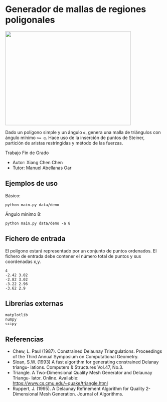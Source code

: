 # Generador de mallas de regiones poligonales
<img src="https://thumbs.gfycat.com/AppropriateHighlevelBobwhite-size_restricted.gif" width="400" height="300"/>

Dado un polígono simple y un ángulo `α`,
genera una malla de triángulos con ángulo mínimo `>= α`.
Hace uso de la inserción de puntos de Steiner,
partición de aristas restringidas y método de las fuerzas.

Trabajo Fin de Grado
- Autor: Xiang Chen Chen
- Tutor: Manuel Abellanas Oar

## Ejemplos de uso
Básico:
```
python main.py data/demo
```
Ángulo minimo 8:
```
python main.py data/demo -a 8
```
## Fichero de entrada
El polígono estará representado por un conjunto de puntos ordenados. El fichero de entrada debe contener el número total de puntos y sus coordenadas x,y.
```
4
-2.42 3.02
-2.82 3.02
-3.22 2.96
-3.62 2.9
```

## Librerías externas
```
matplotlib
numpy
scipy
```

## Referencias
* Chew, L. Paul (1987). Constrained Delaunay Triangulations. Proceedings of the
Third Annual Symposium on Computational Geometry.
* Sloan, S.W. (1993) A fast algorithm for generating constrained Delanay triangu-
lations. Computers & Structures Vol.47, No.3.
* Triangle. A Two-Dimensional Quality Mesh Generator and Delaunay Triangu-
lator. Online. Available: https://www.cs.cmu.edu/~quake/triangle.html
* Ruppert, J. (1995). A Delaunay Refinement Algorithm for Quality 2-Dimensional
Mesh Generation. Journal of Algorithms.